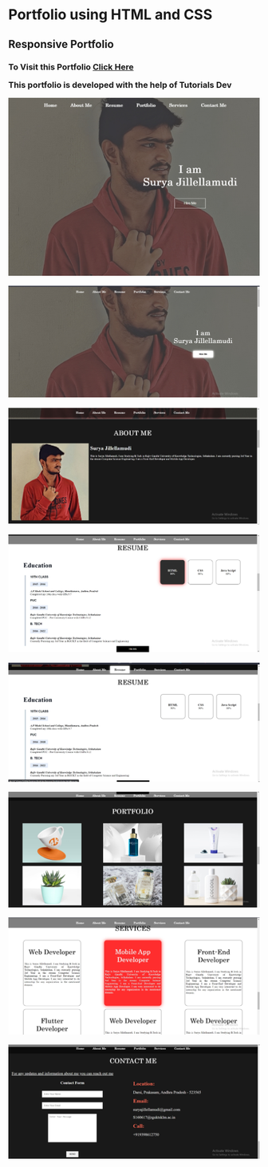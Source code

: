 <h1>Portfolio using HTML and CSS</h1>

<h2>Responsive Portfolio</h2>

<h3>To Visit this Portfolio <a href="https://jillellamudisurya.github.io/Portfolio_CSS_HTML/">Click Here</a>

<p>This portfolio is developed with the help of Tutorials Dev</p>

![Image of home](https://github.com/jillellamudisurya/Portfolio_CSS_HTML/blob/main/resultImages/Home.jpg)

![Image of home2](https://github.com/jillellamudisurya/Portfolio_CSS_HTML/blob/main/resultImages/Home2.jpg)

![Image of about](https://github.com/jillellamudisurya/Portfolio_CSS_HTML/blob/main/resultImages/About.jpg)

![Image of resume1](https://github.com/jillellamudisurya/Portfolio_CSS_HTML/blob/main/resultImages/Resume1.jpg)

![Image of resume](https://github.com/jillellamudisurya/Portfolio_CSS_HTML/blob/main/resultImages/Resume.jpg)

![Image of portfolio](https://github.com/jillellamudisurya/Portfolio_CSS_HTML/blob/main/resultImages/Portfolio.jpg)

![Image of services](https://github.com/jillellamudisurya/Portfolio_CSS_HTML/blob/main/resultImages/Services.jpg)

![Image of contact](https://github.com/jillellamudisurya/Portfolio_CSS_HTML/blob/main/resultImages/Contact.jpg)
